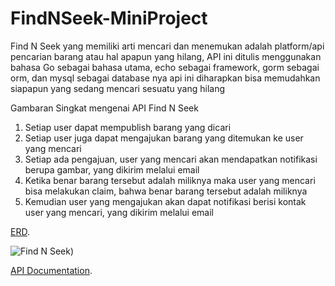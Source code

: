 # FindNSeek-MiniProject

Find N Seek yang memiliki arti mencari dan menemukan adalah platform/api pencarian barang atau hal apapun yang hilang, API ini ditulis menggunakan bahasa Go sebagai bahasa utama, echo sebagai framework, gorm sebagai orm, dan mysql sebagai database nya api ini diharapkan bisa memudahkan siapapun yang sedang mencari sesuatu yang hilang

Gambaran Singkat mengenai API Find N Seek
  1. Setiap user dapat mempublish barang yang dicari
  2. Setiap user juga dapat mengajukan barang yang ditemukan ke user yang mencari
  3. Setiap ada pengajuan, user yang mencari akan mendapatkan notifikasi berupa gambar, yang dikirim melalui email
  4. Ketika benar barang tersebut adalah miliknya maka user yang mencari bisa melakukan claim, bahwa benar barang tersebut adalah miliknya
  5. Kemudian user yang mengajukan akan dapat notifikasi berisi kontak user yang mencari, yang dikirim melalui email

[ERD](https://lucid.app/lucidchart/7d2520c7-57c8-4b63-a8f4-83c51fed858f/edit?viewport_loc=-2923%2C-2859%2C11082%2C5042%2C0_0&invitationId=inv_f1fe26c2-4691-402a-b714-395326c1e371 "Find N Seek ERD").

![Find N Seek)](https://github.com/anzalass/FindNSeek-MiniProject/assets/109114576/a0e69fad-a2b5-4519-b707-9b1da94d9f45)

[API Documentation](https://documenter.getpostman.com/view/25780742/2s9YRGy98F "Find N Seek Documentation").
